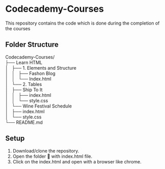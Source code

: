 # Codecademy-Courses

This repository contains the code which is done during the completion of the courses

## Folder Structure

Codecademy-Courses/ \
  ├── Learn HTML\
  │   ├── 1. Elements and Structure\
  │   │   ├── Fashon Blog\
  │   │   └── Index.html\
  │   └── 2. Tables\
  │       ├── Ship To It\
  │       │   ├── index.html\
  │       │   └── style.css\
  │       └── Wine Festival Schedule\
  │           ├── index.html\
  │           └── style.css\
  └── README.md

## Setup

1. Download/clone the repository.
2. Open the folder 📁 with index.html file.
3. Click on the index.html and open with a browser like chrome. 

